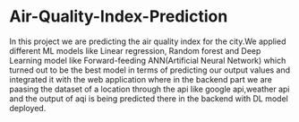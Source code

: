 # Air-Quality-Index-Prediction
In this project we are predicting the air quality index for the city.We applied different ML models
like Linear regression, Random forest and Deep Learning model like Forward-feeding ANN(Artificial Neural Network) 
which turned out to be the best model in terms of predicting our output values and integrated it with the web application 
where in the backend part we are paasing the dataset of a location through the api like google api,weather api and the output
of aqi is being predicted there in the backend with DL model deployed.
